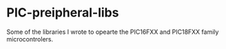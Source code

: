 # PIC-preipheral-libs

Some of the libraries I wrote to opearte the PIC16FXX and PIC18FXX family microcontrolers.
